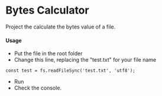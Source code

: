 # Bytes Calculator

Project the calculate the bytes value of a file.

#### Usage
* Put the file in the root folder
* Change this line, replacing the "test.txt" for your file name
```
const test = fs.readFileSync('test.txt', 'utf8');
```
* Run
* Check the console. 

